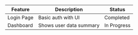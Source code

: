 | Feature      | Description              | Status       |
|--------------|--------------------------|--------------|
| Login Page   | Basic auth with UI       | Completed    |
| Dashboard    | Shows user data summary  | In Progress  |
